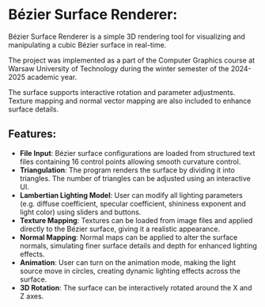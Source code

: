 # Bézier Surface Renderer:

Bézier Surface Renderer is a simple 3D rendering tool for visualizing and manipulating a cubic Bézier surface in real-time.

The project was implemented as a part of the Computer Graphics course at Warsaw University of Technology during the winter semester of the 2024-2025 academic year.

The surface supports interactive rotation and parameter adjustments. Texture mapping and normal vector mapping are also included to enhance surface details.

## Features:

- **File Input**: Bézier surface configurations are loaded from structured text files containing 16 control points allowing smooth curvature control.
- **Triangulation**: The program renders the surface by dividing it into triangles. The number of triangles can be adjusted using an interactive UI.
- **Lambertian Lighting Model**: User can modify all lighting parameters (e.g. diffuse coefficient, specular coefficient, shininess exponent and light color) using sliders and buttons.
- **Texture Mapping**: Textures can be loaded from image files and applied directly to the Bézier surface, giving it a realistic appearance.
- **Normal Mapping**: Normal maps can be applied to alter the surface normals, simulating finer surface details and depth for enhanced lighting effects.
- **Animation**: User can turn on the animation mode, making the light source move in circles, creating dynamic lighting effects across the surface.
- **3D Rotation**: The surface can be interactively rotated around the X and Z axes.
